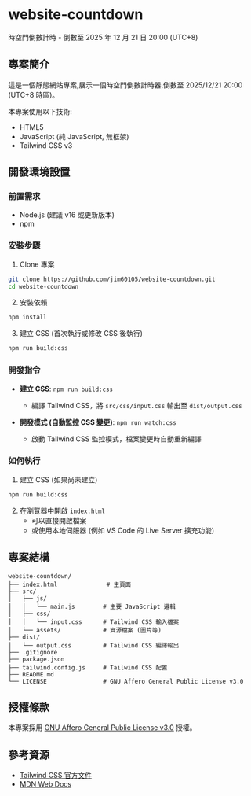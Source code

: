 # website-countdown

時空門倒數計時 - 倒數至 2025 年 12 月 21 日 20:00 (UTC+8)

## 專案簡介

這是一個靜態網站專案,展示一個時空門倒數計時器,倒數至 2025/12/21 20:00 (UTC+8 時區)。

本專案使用以下技術:
- HTML5
- JavaScript (純 JavaScript, 無框架)
- Tailwind CSS v3

## 開發環境設置

### 前置需求

- Node.js (建議 v16 或更新版本)
- npm

### 安裝步驟

1. Clone 專案
```bash
git clone https://github.com/jim60105/website-countdown.git
cd website-countdown
```

2. 安裝依賴
```bash
npm install
```

3. 建立 CSS (首次執行或修改 CSS 後執行)
```bash
npm run build:css
```

### 開發指令

- **建立 CSS**: `npm run build:css`
  - 編譯 Tailwind CSS，將 `src/css/input.css` 輸出至 `dist/output.css`
  
- **開發模式 (自動監控 CSS 變更)**: `npm run watch:css`
  - 啟動 Tailwind CSS 監控模式，檔案變更時自動重新編譯

### 如何執行

1. 建立 CSS (如果尚未建立)
```bash
npm run build:css
```

2. 在瀏覽器中開啟 `index.html`
   - 可以直接開啟檔案
   - 或使用本地伺服器 (例如 VS Code 的 Live Server 擴充功能)

## 專案結構

```
website-countdown/
├── index.html              # 主頁面
├── src/
│   ├── js/
│   │   └── main.js        # 主要 JavaScript 邏輯
│   ├── css/
│   │   └── input.css      # Tailwind CSS 輸入檔案
│   └── assets/            # 資源檔案 (圖片等)
├── dist/
│   └── output.css         # Tailwind CSS 編譯輸出
├── .gitignore
├── package.json
├── tailwind.config.js     # Tailwind CSS 配置
├── README.md
└── LICENSE                # GNU Affero General Public License v3.0
```

## 授權條款

本專案採用 [GNU Affero General Public License v3.0](LICENSE) 授權。

## 參考資源

- [Tailwind CSS 官方文件](https://tailwindcss.com/docs)
- [MDN Web Docs](https://developer.mozilla.org/)
